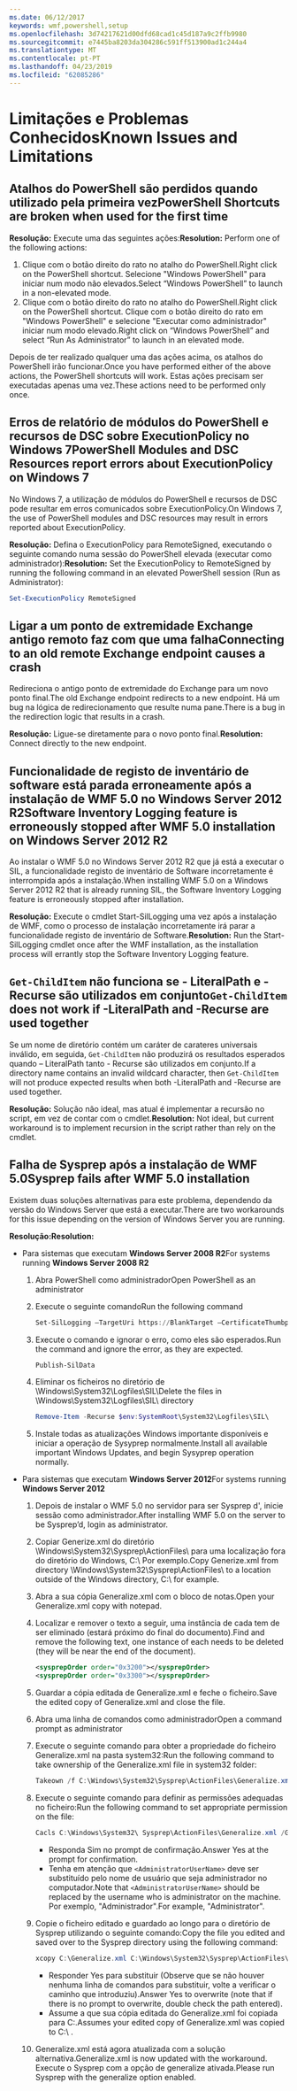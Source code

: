 ```yaml
---
ms.date: 06/12/2017
keywords: wmf,powershell,setup
ms.openlocfilehash: 3d74217621d00dfd68cad1c45d187a9c2ffb9980
ms.sourcegitcommit: e7445ba8203da304286c591ff513900ad1c244a4
ms.translationtype: MT
ms.contentlocale: pt-PT
ms.lasthandoff: 04/23/2019
ms.locfileid: "62085286"
---
```

# <a name="known-issues-and-limitations"></a><span data-ttu-id="f401a-102">Limitações e Problemas Conhecidos</span><span class="sxs-lookup"><span data-stu-id="f401a-102">Known Issues and Limitations</span></span>

## <a name="powershell-shortcuts-are-broken-when-used-for-the-first-time"></a><span data-ttu-id="f401a-103">Atalhos do PowerShell são perdidos quando utilizado pela primeira vez</span><span class="sxs-lookup"><span data-stu-id="f401a-103">PowerShell Shortcuts are broken when used for the first time</span></span>

<span data-ttu-id="f401a-104">**Resolução:** Execute uma das seguintes ações:</span><span class="sxs-lookup"><span data-stu-id="f401a-104">**Resolution:** Perform one of the following actions:</span></span>

1. <span data-ttu-id="f401a-105">Clique com o botão direito do rato no atalho do PowerShell.</span><span class="sxs-lookup"><span data-stu-id="f401a-105">Right click on the PowerShell shortcut.</span></span> <span data-ttu-id="f401a-106">Selecione "Windows PowerShell" para iniciar num modo não elevados.</span><span class="sxs-lookup"><span data-stu-id="f401a-106">Select “Windows PowerShell” to launch in a non-elevated mode.</span></span>
2. <span data-ttu-id="f401a-107">Clique com o botão direito do rato no atalho do PowerShell.</span><span class="sxs-lookup"><span data-stu-id="f401a-107">Right click on the PowerShell shortcut.</span></span> <span data-ttu-id="f401a-108">Clique com o botão direito do rato em "Windows PowerShell" e selecione "Executar como administrador" iniciar num modo elevado.</span><span class="sxs-lookup"><span data-stu-id="f401a-108">Right click on “Windows PowerShell” and select “Run As Administrator” to launch in an elevated mode.</span></span>

<span data-ttu-id="f401a-109">Depois de ter realizado qualquer uma das ações acima, os atalhos do PowerShell irão funcionar.</span><span class="sxs-lookup"><span data-stu-id="f401a-109">Once you have performed either of the above actions, the PowerShell shortcuts will work.</span></span> <span data-ttu-id="f401a-110">Estas ações precisam ser executadas apenas uma vez.</span><span class="sxs-lookup"><span data-stu-id="f401a-110">These actions need to be performed only once.</span></span>

## <a name="powershell-modules-and-dsc-resources-report-errors-about-executionpolicy-on-windows-7"></a><span data-ttu-id="f401a-111">Erros de relatório de módulos do PowerShell e recursos de DSC sobre ExecutionPolicy no Windows 7</span><span class="sxs-lookup"><span data-stu-id="f401a-111">PowerShell Modules and DSC Resources report errors about ExecutionPolicy on Windows 7</span></span>

<span data-ttu-id="f401a-112">No Windows 7, a utilização de módulos do PowerShell e recursos de DSC pode resultar em erros comunicados sobre ExecutionPolicy.</span><span class="sxs-lookup"><span data-stu-id="f401a-112">On Windows 7, the use of PowerShell modules and DSC resources may result in errors reported about ExecutionPolicy.</span></span>

<span data-ttu-id="f401a-113">**Resolução:** Defina o ExecutionPolicy para RemoteSigned, executando o seguinte comando numa sessão do PowerShell elevada (executar como administrador):</span><span class="sxs-lookup"><span data-stu-id="f401a-113">**Resolution:** Set the ExecutionPolicy to RemoteSigned by running the following command in an elevated PowerShell session (Run as Administrator):</span></span>

```powershell
Set-ExecutionPolicy RemoteSigned
```

## <a name="connecting-to-an-old-remote-exchange-endpoint-causes-a-crash"></a><span data-ttu-id="f401a-114">Ligar a um ponto de extremidade Exchange antigo remoto faz com que uma falha</span><span class="sxs-lookup"><span data-stu-id="f401a-114">Connecting to an old remote Exchange endpoint causes a crash</span></span>

<span data-ttu-id="f401a-115">Redireciona o antigo ponto de extremidade do Exchange para um novo ponto final.</span><span class="sxs-lookup"><span data-stu-id="f401a-115">The old Exchange endpoint redirects to a new endpoint.</span></span> <span data-ttu-id="f401a-116">Há um bug na lógica de redirecionamento que resulte numa pane.</span><span class="sxs-lookup"><span data-stu-id="f401a-116">There is a bug in the redirection logic that results in a crash.</span></span>

<span data-ttu-id="f401a-117">**Resolução:** Ligue-se diretamente para o novo ponto final.</span><span class="sxs-lookup"><span data-stu-id="f401a-117">**Resolution:** Connect directly to the new endpoint.</span></span>

## <a name="software-inventory-logging-feature-is-erroneously-stopped-after-wmf-50-installation-on-windows-server-2012-r2"></a><span data-ttu-id="f401a-118">Funcionalidade de registo de inventário de software está parada erroneamente após a instalação de WMF 5.0 no Windows Server 2012 R2</span><span class="sxs-lookup"><span data-stu-id="f401a-118">Software Inventory Logging feature is erroneously stopped after WMF 5.0 installation on Windows Server 2012 R2</span></span>

<span data-ttu-id="f401a-119">Ao instalar o WMF 5.0 no Windows Server 2012 R2 que já está a executar o SIL, a funcionalidade registo de inventário de Software incorretamente é interrompida após a instalação.</span><span class="sxs-lookup"><span data-stu-id="f401a-119">When installing WMF 5.0 on a Windows Server 2012 R2 that is already running SIL, the Software Inventory Logging feature is erroneously stopped after installation.</span></span>

<span data-ttu-id="f401a-120">**Resolução:** Execute o cmdlet Start-SilLogging uma vez após a instalação de WMF, como o processo de instalação incorretamente irá parar a funcionalidade registo de inventário de Software.</span><span class="sxs-lookup"><span data-stu-id="f401a-120">**Resolution:** Run the Start-SilLogging cmdlet once after the WMF installation, as the installation process will errantly stop the Software Inventory Logging feature.</span></span>

## <a name="get-childitem-does-not-work-if--literalpath-and--recurse-are-used-together"></a><span data-ttu-id="f401a-121">`Get-ChildItem` não funciona se - LiteralPath e - Recurse são utilizados em conjunto</span><span class="sxs-lookup"><span data-stu-id="f401a-121">`Get-ChildItem` does not work if -LiteralPath and -Recurse are used together</span></span>

<span data-ttu-id="f401a-122">Se um nome de diretório contém um caráter de carateres universais inválido, em seguida, `Get-ChildItem` não produzirá os resultados esperados quando – LiteralPath tanto - Recurse são utilizados em conjunto.</span><span class="sxs-lookup"><span data-stu-id="f401a-122">If a directory name contains an invalid wildcard character, then `Get-ChildItem` will not produce expected results when both -LiteralPath and -Recurse are used together.</span></span>

<span data-ttu-id="f401a-123">**Resolução:** Solução não ideal, mas atual é implementar a recursão no script, em vez de contar com o cmdlet.</span><span class="sxs-lookup"><span data-stu-id="f401a-123">**Resolution:** Not ideal, but current workaround is to implement recursion in the script rather than rely on the cmdlet.</span></span>

## <a name="sysprep-fails-after-wmf-50-installation"></a><span data-ttu-id="f401a-124">Falha de Sysprep após a instalação de WMF 5.0</span><span class="sxs-lookup"><span data-stu-id="f401a-124">Sysprep fails after WMF 5.0 installation</span></span>

<span data-ttu-id="f401a-125">Existem duas soluções alternativas para este problema, dependendo da versão do Windows Server que está a executar.</span><span class="sxs-lookup"><span data-stu-id="f401a-125">There are two workarounds for this issue depending on the version of Windows Server you are running.</span></span>

<span data-ttu-id="f401a-126">**Resolução:**</span><span class="sxs-lookup"><span data-stu-id="f401a-126">**Resolution:**</span></span>

- <span data-ttu-id="f401a-127">Para sistemas que executam **Windows Server 2008 R2**</span><span class="sxs-lookup"><span data-stu-id="f401a-127">For systems running **Windows Server 2008 R2**</span></span>
  1. <span data-ttu-id="f401a-128">Abra PowerShell como administrador</span><span class="sxs-lookup"><span data-stu-id="f401a-128">Open PowerShell as an administrator</span></span>
  2. <span data-ttu-id="f401a-129">Execute o seguinte comando</span><span class="sxs-lookup"><span data-stu-id="f401a-129">Run the following command</span></span>

     ```powershell
     Set-SilLogging –TargetUri https://BlankTarget –CertificateThumbprint 0123456789
     ```

  3. <span data-ttu-id="f401a-130">Execute o comando e ignorar o erro, como eles são esperados.</span><span class="sxs-lookup"><span data-stu-id="f401a-130">Run the command and ignore the error, as they are expected.</span></span>

     ```powershell
     Publish-SilData
     ```

  4. <span data-ttu-id="f401a-131">Eliminar os ficheiros no diretório de \Windows\System32\Logfiles\SIL\\</span><span class="sxs-lookup"><span data-stu-id="f401a-131">Delete the files in  \Windows\System32\Logfiles\SIL\ directory</span></span>

     ```powershell
     Remove-Item -Recurse $env:SystemRoot\System32\Logfiles\SIL\
     ```

  5. <span data-ttu-id="f401a-132">Instale todas as atualizações Windows importante disponíveis e iniciar a operação de Sysyprep normalmente.</span><span class="sxs-lookup"><span data-stu-id="f401a-132">Install all available important Windows Updates, and begin Sysyprep operation normally.</span></span>

- <span data-ttu-id="f401a-133">Para sistemas que executam **Windows Server 2012**</span><span class="sxs-lookup"><span data-stu-id="f401a-133">For systems running **Windows Server 2012**</span></span>
  1. <span data-ttu-id="f401a-134">Depois de instalar o WMF 5.0 no servidor para ser Sysprep d', inicie sessão como administrador.</span><span class="sxs-lookup"><span data-stu-id="f401a-134">After installing WMF 5.0 on the server to be Sysprep’d, login as administrator.</span></span>
  2. <span data-ttu-id="f401a-135">Copiar Generize.xml do diretório \Windows\System32\Sysprep\ActionFiles\ para uma localização fora do diretório do Windows, C:\ Por exemplo.</span><span class="sxs-lookup"><span data-stu-id="f401a-135">Copy Generize.xml from directory \Windows\System32\Sysprep\ActionFiles\ to a location outside of the Windows directory, C:\ for example.</span></span>
  3. <span data-ttu-id="f401a-136">Abra a sua cópia Generalize.xml com o bloco de notas.</span><span class="sxs-lookup"><span data-stu-id="f401a-136">Open your Generalize.xml copy with notepad.</span></span>
  4. <span data-ttu-id="f401a-137">Localizar e remover o texto a seguir, uma instância de cada tem de ser eliminado (estará próximo do final do documento).</span><span class="sxs-lookup"><span data-stu-id="f401a-137">Find and remove the following text, one instance of each needs to be deleted (they will be near the end of the document).</span></span>

     ```xml
     <sysprepOrder order="0x3200"></sysprepOrder>
     <sysprepOrder order="0x3300"></sysprepOrder>
     ```

  5. <span data-ttu-id="f401a-138">Guardar a cópia editada de Generalize.xml e feche o ficheiro.</span><span class="sxs-lookup"><span data-stu-id="f401a-138">Save the edited copy of Generalize.xml and close the file.</span></span>
  6. <span data-ttu-id="f401a-139">Abra uma linha de comandos como administrador</span><span class="sxs-lookup"><span data-stu-id="f401a-139">Open a command prompt as administrator</span></span>
  7. <span data-ttu-id="f401a-140">Execute o seguinte comando para obter a propriedade do ficheiro Generalize.xml na pasta system32:</span><span class="sxs-lookup"><span data-stu-id="f401a-140">Run the following command to take ownership of the Generalize.xml file in system32 folder:</span></span>

     ```powershell
     Takeown /f C:\Windows\System32\Sysprep\ActionFiles\Generalize.xml
     ```

  8. <span data-ttu-id="f401a-141">Execute o seguinte comando para definir as permissões adequadas no ficheiro:</span><span class="sxs-lookup"><span data-stu-id="f401a-141">Run the following command to set appropriate permission on the file:</span></span>

     ```powershell
     Cacls C:\Windows\System32\ Sysprep\ActionFiles\Generalize.xml /G `<AdministratorUserName>`:F
     ```

     - <span data-ttu-id="f401a-142">Responda Sim no prompt de confirmação.</span><span class="sxs-lookup"><span data-stu-id="f401a-142">Answer Yes at the prompt for confirmation.</span></span>
     - <span data-ttu-id="f401a-143">Tenha em atenção que `<AdministratorUserName>` deve ser substituído pelo nome de usuário que seja administrador no computador.</span><span class="sxs-lookup"><span data-stu-id="f401a-143">Note that `<AdministratorUserName>` should be replaced by the username who is administrator on the machine.</span></span> <span data-ttu-id="f401a-144">Por exemplo, "Administrador".</span><span class="sxs-lookup"><span data-stu-id="f401a-144">For example, "Administrator".</span></span>

  9. <span data-ttu-id="f401a-145">Copie o ficheiro editado e guardado ao longo para o diretório de Sysprep utilizando o seguinte comando:</span><span class="sxs-lookup"><span data-stu-id="f401a-145">Copy the file you edited and saved over to the Sysprep directory using the following command:</span></span>

     ```powershell
     xcopy C:\Generalize.xml C:\Windows\System32\Sysprep\ActionFiles\Generalize.xml
     ```

     - <span data-ttu-id="f401a-146">Responder Yes para substituir (Observe que se não houver nenhuma linha de comandos para substituir, volte a verificar o caminho que introduziu).</span><span class="sxs-lookup"><span data-stu-id="f401a-146">Answer Yes to overwrite (note that if there is no prompt to overwrite, double check the path entered).</span></span>
     - <span data-ttu-id="f401a-147">Assume a que sua cópia editada do Generalize.xml foi copiada para C:\.</span><span class="sxs-lookup"><span data-stu-id="f401a-147">Assumes your edited copy of Generalize.xml was copied to C:\ .</span></span>

  10. <span data-ttu-id="f401a-148">Generalize.xml está agora atualizada com a solução alternativa.</span><span class="sxs-lookup"><span data-stu-id="f401a-148">Generalize.xml is now updated with the workaround.</span></span> <span data-ttu-id="f401a-149">Execute o Sysprep com a opção de generalize ativada.</span><span class="sxs-lookup"><span data-stu-id="f401a-149">Please run Sysprep with the generalize option enabled.</span></span>